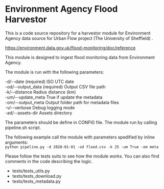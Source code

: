 # Environment Agency Flood Harvestor

This is a code source repository for a harvestor module for Environment Agency data source for Urban Flow project (The University of Sheffield) .

https://environment.data.gov.uk/flood-monitoring/doc/reference

This module is designed to ingest flood monitoring data from Environment Agency. 

The module is run with the following parameters:

-d/--date 			(required) ISO UTC date  
-od/--output_data 	(required) Output CSV file path  
-k/--distance		Radius distance (km)  
-um/--update_meta	True if update the metadata  
-om/--output_meta	Output folder path for metadata files  
-v/--verbose		Debug logging mode  
-ad/--assets-dir	Assets directory  

The parameters should be define in CONFIG file. The module run by calling pipeline.sh script.

The following example call the module with parameters spedified by inline arguments:  
`python pipeline.py -d 2020-01-01 -od flood.csv -k 25 -um True -om meta`

Please follow the tests suits to see how the module works. You can also find comments in the code describing the logic. 
	
 - tests/tests_utils.py
 - tests/tests_download.py
 - tests/tests_metadata.py

